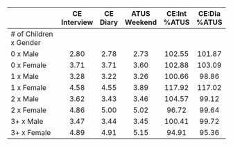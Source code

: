 
|                      | CE<br>Interview |  CE<br>Diary | ATUS<br>Weekend | CE:Int<br>%ATUS | CE:Dia<br>%ATUS |
| -------------------- | :----------: | :----------: | :----------: | :----------: | :----------: |
| # of Children x Gender |              |              |              |              |              |
| 0 x Male             |         2.80 |         2.78 |         2.73 |       102.55 |       101.87 |
| 0 x Female           |         3.71 |         3.71 |         3.60 |       102.88 |       103.09 |
| 1 x Male             |         3.28 |         3.22 |         3.26 |       100.66 |        98.86 |
| 1 x Female           |         4.58 |         4.55 |         3.89 |       117.92 |       117.02 |
| 2 x Male             |         3.62 |         3.43 |         3.46 |       104.57 |        99.12 |
| 2 x Female           |         4.86 |         5.00 |         5.02 |        96.72 |        99.64 |
| 3+ x Male            |         3.47 |         3.44 |         3.45 |       100.41 |        99.72 |
| 3+ x Female          |         4.89 |         4.91 |         5.15 |        94.91 |        95.36 |


